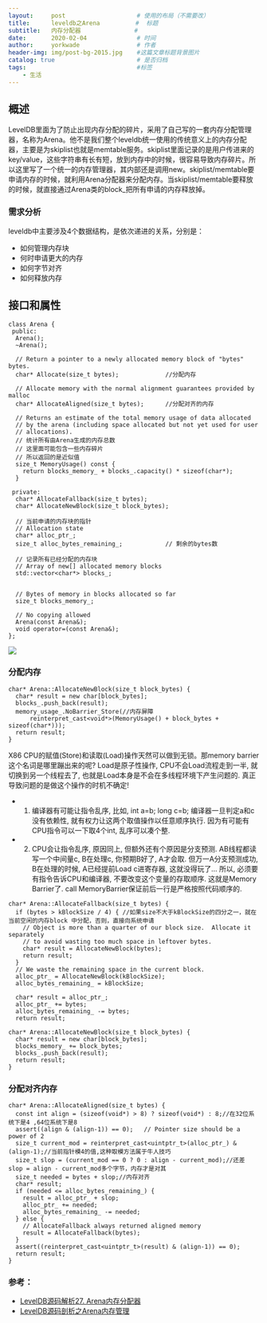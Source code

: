 ```yaml
---
layout:     post   				    # 使用的布局（不需要改）
title:      leveldb之Arena 		   #  标题
subtitle:   内存分配器               #
date:       2020-02-04 				# 时间
author:     yorkwade				# 作者
header-img: img/post-bg-2015.jpg 	#这篇文章标题背景图片
catalog: true 						# 是否归档
tags:								#标签
    - 生活
---
```


## 概述

LevelDB里面为了防止出现内存分配的碎片，采用了自己写的一套内存分配管理器，名称为Arena。他不是我们整个leveldb统一使用的传统意义上的内存分配器，主要是为skiplist也就是memtable服务。skiplist里面记录的是用户传进来的key/value，这些字符串有长有短，放到内存中的时候，很容易导致内存碎片。所以这里写了一个统一的内存管理器，其内部还是调用new。skiplist/memtable要申请内存的时候，就利用Arena分配器来分配内存。当skiplist/memtable要释放的时候，就直接通过Arena类的block_把所有申请的内存释放掉。




### 需求分析

leveldb中主要涉及4个数据结构，是依次递进的关系，分别是：

- 如何管理内存块
- 何时申请更大的内存
- 如何字节对齐
- 如何释放内存

## 接口和属性


```objc
class Arena {
 public:
  Arena();
  ~Arena();

  // Return a pointer to a newly allocated memory block of "bytes" bytes.
  char* Allocate(size_t bytes);             //分配内存

  // Allocate memory with the normal alignment guarantees provided by malloc
  char* AllocateAligned(size_t bytes);      //分配对齐的内存

  // Returns an estimate of the total memory usage of data allocated
  // by the arena (including space allocated but not yet used for user
  // allocations).
  // 统计所有由Arena生成的内存总数
  // 这里面可能包含一些内存碎片
  // 所以返回的是近似值
  size_t MemoryUsage() const {
    return blocks_memory_ + blocks_.capacity() * sizeof(char*);
  }

 private:
  char* AllocateFallback(size_t bytes);
  char* AllocateNewBlock(size_t block_bytes);

  // 当前申请的内存块的指针
  // Allocation state
  char* alloc_ptr_;
  size_t alloc_bytes_remaining_;            // 剩余的bytes数

  // 记录所有已经分配的内存块
  // Array of new[] allocated memory blocks
  std::vector<char*> blocks_;


  // Bytes of memory in blocks allocated so far
  size_t blocks_memory_;

  // No copying allowed
  Arena(const Arena&);
  void operator=(const Arena&);
};
```

![](https://i.imgur.com/ZB75F7t.png)

### 分配内存
```objc
char* Arena::AllocateNewBlock(size_t block_bytes) {
  char* result = new char[block_bytes];
  blocks_.push_back(result);
  memory_usage_.NoBarrier_Store(//内存屏障
      reinterpret_cast<void*>(MemoryUsage() + block_bytes + sizeof(char*)));
  return result;
}

```


X86 CPU的赋值(Store)和读取(Load)操作天然可以做到无锁。那memory barrier这个名词是哪里蹦出来的呢? Load是原子性操作, CPU不会Load流程走到一半, 就切换到另一个线程去了, 也就是Load本身是不会在多线程环境下产生问题的. 真正导致问题的是做这个操作的时机不确定!
- 1. 编译器有可能让指令乱序, 比如, int a=b; long c=b; 编译器一旦判定a和c没有依赖性, 就有权力让这两个取值操作以任意顺序执行. 因为有可能有CPU指令可以一下取4个int, 乱序可以凑个整.
- 2. CPU会让指令乱序, 原因同上, 但额外还有个原因是分支预测. AB线程都读写一个中间量c, B在处理c, 你预期B好了, A才会取. 但万一A分支预测成功, B在处理的时候, A已经提前Load c进寄存器, 这就没得玩了...
所以, 必须要有指令告诉CPU和编译器, 不要改变这个变量的存取顺序. 这就是Memory Barrier了. call MemoryBarrier保证前后一行是严格按照代码顺序的. 


```objc
char* Arena::AllocateFallback(size_t bytes) {
  if (bytes > kBlockSize / 4) { //如果size不大于kBlockSize的四分之一，就在当前空闲的内存block 中分配，否则，直接向系统申请
    // Object is more than a quarter of our block size.  Allocate it separately
    // to avoid wasting too much space in leftover bytes.
    char* result = AllocateNewBlock(bytes);
    return result;
  }
  // We waste the remaining space in the current block.
  alloc_ptr_ = AllocateNewBlock(kBlockSize);
  alloc_bytes_remaining_ = kBlockSize;

  char* result = alloc_ptr_;
  alloc_ptr_ += bytes;
  alloc_bytes_remaining_ -= bytes;
  return result;
```


```objc
char* Arena::AllocateNewBlock(size_t block_bytes) {
  char* result = new char[block_bytes];
  blocks_memory_ += block_bytes;
  blocks_.push_back(result);
  return result;
}
```
### 分配对齐内存

```objc
char* Arena::AllocateAligned(size_t bytes) {
  const int align = (sizeof(void*) > 8) ? sizeof(void*) : 8;//在32位系统下是4 ,64位系统下是8 
  assert((align & (align-1)) == 0);   // Pointer size should be a power of 2
  size_t current_mod = reinterpret_cast<uintptr_t>(alloc_ptr_) & (align-1);//当前指针模4的值,这种取模方法属于牛人技巧
  size_t slop = (current_mod == 0 ? 0 : align - current_mod);//还差 slop = align - current_mod多个字节，内存才是对其
  size_t needed = bytes + slop;//内存对齐
  char* result;
  if (needed <= alloc_bytes_remaining_) {
    result = alloc_ptr_ + slop;
    alloc_ptr_ += needed;
    alloc_bytes_remaining_ -= needed;
  } else {
    // AllocateFallback always returned aligned memory
    result = AllocateFallback(bytes);
  }
  assert((reinterpret_cast<uintptr_t>(result) & (align-1)) == 0);
  return result;
}
```



### 参考：

- [LevelDB源码解析27. Arena内存分配器](https://zhuanlan.zhihu.com/p/45843295)
- [LevelDB源码剖析之Arena内存管理](http://mingxinglai.com/cn/2013/01/leveldb-arena/)
